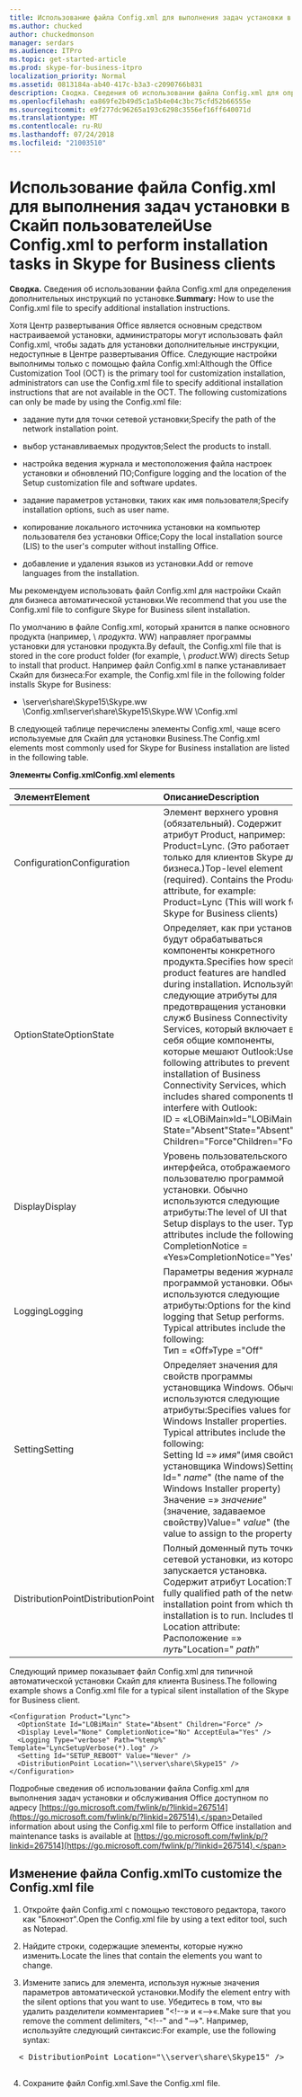 ```yaml
---
title: Использование файла Config.xml для выполнения задач установки в Скайп пользователей
ms.author: chucked
author: chuckedmonson
manager: serdars
ms.audience: ITPro
ms.topic: get-started-article
ms.prod: skype-for-business-itpro
localization_priority: Normal
ms.assetid: 0813184a-ab40-417c-b3a3-c2090766b831
description: Сводка. Сведения об использовании файла Config.xml для определения дополнительных инструкций по установке.
ms.openlocfilehash: ea869fe2b49d5c1a5b4e04c3bc75cfd52b66555e
ms.sourcegitcommit: e9f277dc96265a193c6298c3556ef16ff640071d
ms.translationtype: MT
ms.contentlocale: ru-RU
ms.lasthandoff: 07/24/2018
ms.locfileid: "21003510"
---
```

# <a name="use-configxml-to-perform-installation-tasks-in-skype-for-business-clients"></a><span data-ttu-id="a41a1-103">Использование файла Config.xml для выполнения задач установки в Скайп пользователей</span><span class="sxs-lookup"><span data-stu-id="a41a1-103">Use Config.xml to perform installation tasks in Skype for Business clients</span></span>
 
<span data-ttu-id="a41a1-104">**Сводка.** Сведения об использовании файла Config.xml для определения дополнительных инструкций по установке.</span><span class="sxs-lookup"><span data-stu-id="a41a1-104">**Summary:** How to use the Config.xml file to specify additional installation instructions.</span></span>
  
<span data-ttu-id="a41a1-p101">Хотя Центр развертывания Office является основным средством настраиваемой установки, администраторы могут использовать файл Config.xml, чтобы задать для установки дополнительные инструкции, недоступные в Центре развертывания Office. Следующие настройки выполнимы только с помощью файла Config.xml:</span><span class="sxs-lookup"><span data-stu-id="a41a1-p101">Although the Office Customization Tool (OCT) is the primary tool for customization installation, administrators can use the Config.xml file to specify additional installation instructions that are not available in the OCT. The following customizations can only be made by using the Config.xml file:</span></span>
  
- <span data-ttu-id="a41a1-107">задание пути для точки сетевой установки;</span><span class="sxs-lookup"><span data-stu-id="a41a1-107">Specify the path of the network installation point.</span></span>
    
- <span data-ttu-id="a41a1-108">выбор устанавливаемых продуктов;</span><span class="sxs-lookup"><span data-stu-id="a41a1-108">Select the products to install.</span></span>
    
- <span data-ttu-id="a41a1-109">настройка ведения журнала и местоположения файла настроек установки и обновлений ПО;</span><span class="sxs-lookup"><span data-stu-id="a41a1-109">Configure logging and the location of the Setup customization file and software updates.</span></span>
    
- <span data-ttu-id="a41a1-110">задание параметров установки, таких как имя пользователя;</span><span class="sxs-lookup"><span data-stu-id="a41a1-110">Specify installation options, such as user name.</span></span>
    
- <span data-ttu-id="a41a1-111">копирование локального источника установки на компьютер пользователя без установки Office;</span><span class="sxs-lookup"><span data-stu-id="a41a1-111">Copy the local installation source (LIS) to the user's computer without installing Office.</span></span>
    
- <span data-ttu-id="a41a1-112">добавление и удаления языков из установки.</span><span class="sxs-lookup"><span data-stu-id="a41a1-112">Add or remove languages from the installation.</span></span>
    
<span data-ttu-id="a41a1-113">Мы рекомендуем использовать файл Config.xml для настройки Скайп для бизнеса автоматической установки.</span><span class="sxs-lookup"><span data-stu-id="a41a1-113">We recommend that you use the Config.xml file to configure Skype for Business silent installation.</span></span> 
  
<span data-ttu-id="a41a1-114">По умолчанию в файле Config.xml, который хранится в папке основного продукта (например, \ _продукта_. WW) направляет программы установки для установки продукта.</span><span class="sxs-lookup"><span data-stu-id="a41a1-114">By default, the Config.xml file that is stored in the core product folder (for example, \ _product_.WW) directs Setup to install that product.</span></span> <span data-ttu-id="a41a1-115">Например файл Config.xml в папке устанавливает Скайп для бизнеса:</span><span class="sxs-lookup"><span data-stu-id="a41a1-115">For example, the Config.xml file in the following folder installs Skype for Business:</span></span>
  
- <span data-ttu-id="a41a1-116">\\server\share\Skype15\Skype.ww \Config.xml</span><span class="sxs-lookup"><span data-stu-id="a41a1-116">\\server\share\Skype15\Skype.WW \Config.xml</span></span>
    
<span data-ttu-id="a41a1-117">В следующей таблице перечислены элементы Config.xml, чаще всего используемые для Скайп для установки Business.</span><span class="sxs-lookup"><span data-stu-id="a41a1-117">The Config.xml elements most commonly used for Skype for Business installation are listed in the following table.</span></span>
  
<span data-ttu-id="a41a1-118">**Элементы Config.xml**</span><span class="sxs-lookup"><span data-stu-id="a41a1-118">**Config.xml elements**</span></span>

|<span data-ttu-id="a41a1-119">**Элемент**</span><span class="sxs-lookup"><span data-stu-id="a41a1-119">**Element**</span></span>|<span data-ttu-id="a41a1-120">**Описание**</span><span class="sxs-lookup"><span data-stu-id="a41a1-120">**Description**</span></span>|
|:-----|:-----|
|<span data-ttu-id="a41a1-121">Configuration</span><span class="sxs-lookup"><span data-stu-id="a41a1-121">Configuration</span></span>  <br/> |<span data-ttu-id="a41a1-p103">Элемент верхнего уровня (обязательный). Содержит атрибут Product, например: Product=Lync. (Это работает только для клиентов Skype для бизнеса.)</span><span class="sxs-lookup"><span data-stu-id="a41a1-p103">Top-level element (required). Contains the Product attribute, for example: Product=Lync (This will work for Skype for Business clients)</span></span>  <br/> |
|<span data-ttu-id="a41a1-124">OptionState</span><span class="sxs-lookup"><span data-stu-id="a41a1-124">OptionState</span></span>  <br/> | <span data-ttu-id="a41a1-125">Определяет, как при установке будут обрабатываться компоненты конкретного продукта.</span><span class="sxs-lookup"><span data-stu-id="a41a1-125">Specifies how specific product features are handled during installation.</span></span> <span data-ttu-id="a41a1-126">Используйте следующие атрибуты для предотвращения установки служб Business Connectivity Services, который включает в себя общие компоненты, которые мешают Outlook:</span><span class="sxs-lookup"><span data-stu-id="a41a1-126">Use the following attributes to prevent installation of Business Connectivity Services, which includes shared components that interfere with Outlook:</span></span> <br/>  <span data-ttu-id="a41a1-127">ID = «LOBiMain»</span><span class="sxs-lookup"><span data-stu-id="a41a1-127">Id="LOBiMain"</span></span> <br/>  <span data-ttu-id="a41a1-128">State="Absent"</span><span class="sxs-lookup"><span data-stu-id="a41a1-128">State="Absent"</span></span> <br/>  <span data-ttu-id="a41a1-129">Children="Force"</span><span class="sxs-lookup"><span data-stu-id="a41a1-129">Children="Force"</span></span> <br/> |
|<span data-ttu-id="a41a1-130">Display</span><span class="sxs-lookup"><span data-stu-id="a41a1-130">Display</span></span>  <br/> | <span data-ttu-id="a41a1-p105">Уровень пользовательского интерфейса, отображаемого пользователю программой установки. Обычно используются следующие атрибуты:</span><span class="sxs-lookup"><span data-stu-id="a41a1-p105">The level of UI that Setup displays to the user. Typical attributes include the following:</span></span> <br/>  <span data-ttu-id="a41a1-133">CompletionNotice = «Yes»</span><span class="sxs-lookup"><span data-stu-id="a41a1-133">CompletionNotice="Yes"</span></span> | <span data-ttu-id="a41a1-134">No"(default) «</span><span class="sxs-lookup"><span data-stu-id="a41a1-134">"No"(default)</span></span> <br/>  <span data-ttu-id="a41a1-135">AcceptEula = «Yes»</span><span class="sxs-lookup"><span data-stu-id="a41a1-135">AcceptEula="Yes"</span></span> | <span data-ttu-id="a41a1-136">No"(default) «</span><span class="sxs-lookup"><span data-stu-id="a41a1-136">"No"(default)</span></span> <br/> |
|<span data-ttu-id="a41a1-137">Logging</span><span class="sxs-lookup"><span data-stu-id="a41a1-137">Logging</span></span>  <br/> | <span data-ttu-id="a41a1-p106">Параметры ведения журнала программой установки. Обычно используются следующие атрибуты:</span><span class="sxs-lookup"><span data-stu-id="a41a1-p106">Options for the kind of logging that Setup performs. Typical attributes include the following:</span></span> <br/>  <span data-ttu-id="a41a1-140">Тип = «Off»</span><span class="sxs-lookup"><span data-stu-id="a41a1-140">Type ="Off"</span></span> | <span data-ttu-id="a41a1-141">Standard"(default) «</span><span class="sxs-lookup"><span data-stu-id="a41a1-141">"Standard"(default)</span></span> | <span data-ttu-id="a41a1-142">«Verbose»</span><span class="sxs-lookup"><span data-stu-id="a41a1-142">"Verbose"</span></span> <br/>  <span data-ttu-id="a41a1-143">Шаблон =» _filename_.txt» (имя файла журнала)</span><span class="sxs-lookup"><span data-stu-id="a41a1-143">Template=" _filename_.txt" (the name of the log file)</span></span>  <br/> |
|<span data-ttu-id="a41a1-144">Setting</span><span class="sxs-lookup"><span data-stu-id="a41a1-144">Setting</span></span>  <br/> | <span data-ttu-id="a41a1-p107">Определяет значения для свойств программы установщика Windows. Обычно используются следующие атрибуты:</span><span class="sxs-lookup"><span data-stu-id="a41a1-p107">Specifies values for Windows Installer properties. Typical attributes include the following: </span></span><br/>  <span data-ttu-id="a41a1-147">Setting Id =» _имя_"(имя свойства установщика Windows)</span><span class="sxs-lookup"><span data-stu-id="a41a1-147">Setting Id=" _name_" (the name of the Windows Installer property)</span></span>  <br/>  <span data-ttu-id="a41a1-148">Значение =» _значение_"(значение, задаваемое свойству)</span><span class="sxs-lookup"><span data-stu-id="a41a1-148">Value=" _value_" (the value to assign to the property)</span></span>  <br/> |
|<span data-ttu-id="a41a1-149">DistributionPoint</span><span class="sxs-lookup"><span data-stu-id="a41a1-149">DistributionPoint</span></span>  <br/> | <span data-ttu-id="a41a1-p108">Полный доменный путь точки сетевой установки, из которой запускается установка. Содержит атрибут Location:</span><span class="sxs-lookup"><span data-stu-id="a41a1-p108">The fully qualified path of the network installation point from which the installation is to run. Includes the Location attribute: </span></span><br/>  <span data-ttu-id="a41a1-152">Расположение =» _путь_"</span><span class="sxs-lookup"><span data-stu-id="a41a1-152">Location=" _path_"</span></span>  <br/> |
   
<span data-ttu-id="a41a1-153">Следующий пример показывает файл Config.xml для типичной автоматической установки Скайп для клиента Business.</span><span class="sxs-lookup"><span data-stu-id="a41a1-153">The following example shows a Config.xml file for a typical silent installation of the Skype for Business client.</span></span> 
  
```
<Configuration Product="Lync"> 
  <OptionState Id="LOBiMain" State="Absent" Children="Force" /> 
  <Display Level="None" CompletionNotice="No" AcceptEula="Yes" /> 
  <Logging Type="verbose" Path="%temp%" Template="LyncSetupVerbose(*).log" />
  <Setting Id="SETUP_REBOOT" Value="Never" /> 
  <DistributionPoint Location="\\server\share\Skype15" /> 
</Configuration>
```

<span data-ttu-id="a41a1-154">Подробные сведения об использовании файла Config.xml для выполнения задач установки и обслуживания Office доступном по адресу [https://go.microsoft.com/fwlink/p/?linkid=267514](https://go.microsoft.com/fwlink/p/?linkid=267514).</span><span class="sxs-lookup"><span data-stu-id="a41a1-154">Detailed information about using the Config.xml file to perform Office installation and maintenance tasks is available at [https://go.microsoft.com/fwlink/p/?linkid=267514](https://go.microsoft.com/fwlink/p/?linkid=267514).</span></span>
  
## <a name="to-customize-the-configxml-file"></a><span data-ttu-id="a41a1-155">Изменение файла Config.xml</span><span class="sxs-lookup"><span data-stu-id="a41a1-155">To customize the Config.xml file</span></span>

1. <span data-ttu-id="a41a1-156">Откройте файл Config.xml с помощью текстового редактора, такого как "Блокнот".</span><span class="sxs-lookup"><span data-stu-id="a41a1-156">Open the Config.xml file by using a text editor tool, such as Notepad.</span></span>
    
2. <span data-ttu-id="a41a1-157">Найдите строки, содержащие элементы, которые нужно изменить.</span><span class="sxs-lookup"><span data-stu-id="a41a1-157">Locate the lines that contain the elements you want to change.</span></span>
    
3. <span data-ttu-id="a41a1-158">Измените запись для элемента, используя нужные значения параметров автоматической установки.</span><span class="sxs-lookup"><span data-stu-id="a41a1-158">Modify the element entry with the silent options that you want to use.</span></span> <span data-ttu-id="a41a1-159">Убедитесь в том, что вы удалить разделители комментариев "\<!--» и «--\>«.</span><span class="sxs-lookup"><span data-stu-id="a41a1-159">Make sure that you remove the comment delimiters, "\<!--" and "--\>".</span></span> <span data-ttu-id="a41a1-160">Например, используйте следующий синтаксис:</span><span class="sxs-lookup"><span data-stu-id="a41a1-160">For example, use the following syntax:</span></span>
    
  <pre>
  < DistributionPoint Location="\\server\share\Skype15" />
  </pre>

4. <span data-ttu-id="a41a1-161">Сохраните файл Config.xml.</span><span class="sxs-lookup"><span data-stu-id="a41a1-161">Save the Config.xml file.</span></span>
    


